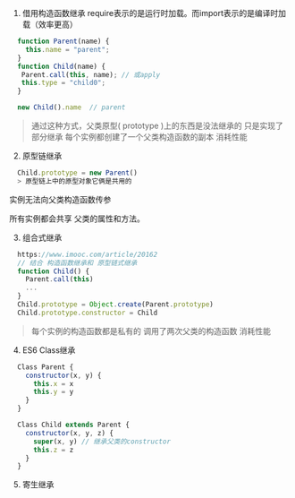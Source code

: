 1. 借用构造函数继承
require表示的是运行时加载。而import表示的是编译时加载（效率更高）
  ```js
    function Parent(name) {
      this.name = "parent";
    }
    function Child(name) {
     Parent.call(this, name); // 或apply
     this.type = "child0";
    }

    new Child().name  // parent
  ```

  > 通过这种方式，父类原型( prototype )上的东西是没法继承的
  > 只是实现了部分继承
  > 每个实例都创建了一个父类构造函数的副本 消耗性能


2. 原型链继承
  
  ```js
    Child.prototype = new Parent()
    > 原型链上中的原型对象它俩是共用的
  ```
  实例无法向父类构造函数传参

  所有实例都会共享 父类的属性和方法。

3. 组合式继承

  ```js
    https://www.imooc.com/article/20162
    // 结合 构造函数继承和 原型链式继承
    function Child() {
      Parent.call(this)
      ...
    }
    Child.prototype = Object.create(Parent.prototype)
    Child.prototype.constructor = Child
  ```

  > 每个实例的构造函数都是私有的
  > 调用了两次父类的构造函数 消耗性能

4. ES6 Class继承

  ```js
    Class Parent {
      constructor(x, y) {
        this.x = x 
        this.y = y
      }
    }

    Class Child extends Parent {
      constructor(x, y, z) {
        super(x, y) // 继承父类的constructor
        this.z = z
      }
    }
  ```

5. 寄生继承
